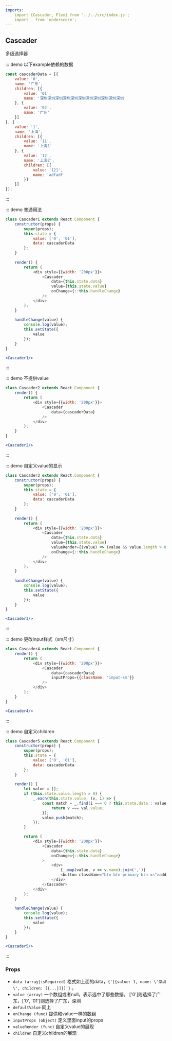 ```yaml
---
imports:
    import {Cascader, Flex} from '../../src/index.js';
    import _ from 'underscore';
---
```

## Cascader

多级选择器

::: demo 以下example依赖的数据
```js
const cascaderData = [{
    value: '0',
    name: '广东',
    children: [{
        value: '01',
        name: '深圳深圳深圳深圳深圳深圳深圳深圳深圳深圳深圳'
    }, {
        value: '02',
        name: '广州'
    }]
}, {
    value: '1',
    name: '上海',
    children: [{
        value: '11',
        name: '上海1'
    }, {
        value: '12',
        name: '上海2',
        children: [{
            value: '121',
            name: 'adfadf'
        }]
    }]
}];
```
:::

::: demo 普通用法
```js
class Cascader1 extends React.Component {
    constructor(props) {
        super(props);
        this.state = {
            value: ['0', '01'],
            data: cascaderData
        };
    }
    
    render() {
        return (
            <div style={{width: '200px'}}>
                <Cascader
                    data={this.state.data}
                    value={this.state.value}
                    onChange={::this.handleChange}
                />
            </div>
        );
    }
    
    handleChange(value) {
        console.log(value);
        this.setState({
            value
        });
    }
}
```

```jsx
<Cascader1/>
```
:::

::: demo 不提供value
```js
class Cascader2 extends React.Component {
    render() {
        return (
            <div style={{width: '200px'}}>
                <Cascader
                    data={cascaderData}
                />
            </div>
        );
    }
}
```
```jsx
<Cascader2/>
```
:::

::: demo 自定义value的显示
```js
class Cascader3 extends React.Component {
    constructor(props) {
        super(props);
        this.state = {
            value: ['0', '01'],
            data: cascaderData
        };
    }
    
    render() {
        return (
            <div style={{width: '200px'}}>
                <Cascader
                    data={this.state.data}
                    value={this.state.value}
                    valueRender={(value) => (value && value.length > 0 ? value[value.length - 1].name : '')}
                    onChange={::this.handleChange}
                />
            </div>
        );
    }
    
    handleChange(value) {
        console.log(value);
        this.setState({
            value
        });
    }
}
```
```jsx
<Cascader3/>
```
:::

::: demo 更改input样式（sm尺寸）
```js
class Cascader4 extends React.Component {
    render() {
        return (
            <div style={{width: '200px'}}>
                <Cascader
                    data={cascaderData}
                    inputProps={{className: 'input-sm'}}
                />
            </div>
        );
    }
}
```
```jsx
<Cascader4/>
```
:::

::: demo 自定义children
```js
class Cascader5 extends React.Component {
    constructor(props) {
        super(props);
        this.state = {
            value: ['0', '01'],
            data: cascaderData
        };
    }
    
    render() {
        let value = [];
        if (this.state.value.length > 0) {
            _.each(this.state.value, (v, i) => {
                const match = _.find(i === 0 ? this.state.data : value[i - 1].children, val => {
                    return v === val.value;
                });
                value.push(match);
            });
        }

        return (
            <div style={{width: '200px'}}>
                <Cascader
                    data={this.state.data}
                    onChange={::this.handleChange}
                >
                    <div>
                        {_.map(value, v => v.name).join(',')}
                        <button className="btn btn-primary btn-xs">add +</button>
                    </div>
                </Cascader>
            </div>
        );
    }
    
    handleChange(value) {
        console.log(value);
        this.setState({
            value
        });
    }
}
```
```jsx
<Cascader5/>
```
:::

### Props
- `data (array|isRequired)` 格式如上面的data，`{'[{value: 1, name: \'深圳\', children: [{...}]}]'}` 。
- `value (array)` 一个数组或者null，表示选中了那些数据。 ['0']则选择了广东，['0', '01']则选择了广东，深圳
- `defaultValue` 同上
- `onChange (func)` 提供和value一样的数组
- `inputProps (object)` 定义里面input的props
- `valueRender (func)` 自定义value的展现
- `children` 自定义children的展现